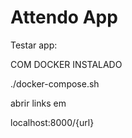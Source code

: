 # Attendo App


Testar app:

COM DOCKER INSTALADO

./docker-compose.sh

abrir links em 

localhost:8000/{url}
